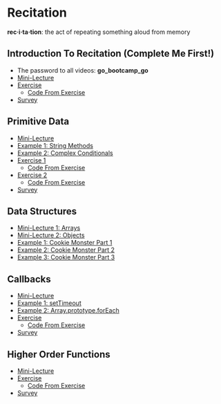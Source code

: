 # Recitation

**rec·i·ta·tion**: the act of repeating something aloud from memory


## Introduction To Recitation (Complete Me First!)

* The password to all videos: **go_bootcamp_go**
* [Mini-Lecture][intro]
* [Exercise][exer]
  * [Code From Exercise][code]
* [Survey](http://goo.gl/forms/nHE0NIU2Rr)

[intro]:https://vimeo.com/161983328
[exer]:https://vimeo.com/161983327
[code]:./addNum.js

## Primitive Data

* [Mini-Lecture][prim_intro]
* [Example 1: String Methods][prim_example1]
* [Example 2: Complex Conditionals][prim_example2]
* [Exercise 1][prim_exer1]
  * [Code From Exercise][prim_code]
* [Exercise 2][prim_exer2]
  * [Code From Exercise][prim_code]
* [Survey](http://goo.gl/forms/Xqfjx0K055)

[prim_intro]:https://vimeo.com/162310764
[prim_example1]:https://vimeo.com/162310763
[prim_example2]:https://vimeo.com/162306646
[prim_exer1]:https://vimeo.com/162306579
[prim_exer2]:https://vimeo.com/162306647
[prim_code]:./primitive.js


## Data Structures

* [Mini-Lecture 1: Arrays][struct_intro1]
* [Mini-Lecture 2: Objects][struct_intro2]
* [Example 1: Cookie Monster Part 1][struct_example1]
* [Example 2: Cookie Monster Part 2][struct_example2]
* [Example 3: Cookie Monster Part 3][struct_example3]


[struct_intro1]:https://vimeo.com/163279854
[struct_intro2]:https://vimeo.com/163279855
[struct_example1]:https://vimeo.com/162462498
[struct_example2]:https://vimeo.com/162462499
[struct_example3]:https://vimeo.com/162462500


## Callbacks

* [Mini-Lecture][callbacks]
* [Example 1: setTimeout][callbacksExample1]
* [Example 2: Array.prototype.forEach][callbacksExample2]
* [Exercise][callbacksExercise]
  * [Code From Exercise][callbackscode]
* [Survey](http://goo.gl/forms/NLjx76HXrw)

[callbacks]:https://vimeo.com/161858503
[callbacksExample1]:https://vimeo.com/162264964
[callbacksExample2]:https://vimeo.com/161858501
[callbacksExercise]:https://vimeo.com/161858500
[callbackscode]:./callbacks.js

## Higher Order Functions

* [Mini-Lecture][hof]
* [Exercise][hofExercise]
  * [Code From Exercise][hofcode]
* [Survey](http://goo.gl/forms/K42chEHhvP)

[hof]:https://vimeo.com/161983797
[hofExercise]:https://vimeo.com/161983796
[hofcode]:./createAdder.js
